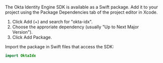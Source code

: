 The Okta Identity Engine SDK is available as a Swift package. Add it to your project using the Package Dependencies tab of the project editor in Xcode.
1. Click Add (+) and search for "okta-idx".
1. Choose the approriate dependency (usually "Up to Next Major Version").
1. Click Add Package.

Import the package in Swift files that access the SDK:

```swift
import OktaIdx
```
